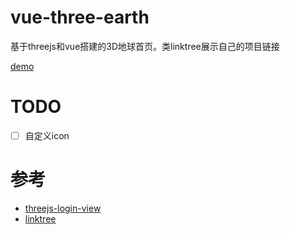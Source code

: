 # vue-three-earth

基于threejs和vue搭建的3D地球首页。类linktree展示自己的项目链接

[demo](https://qxdn.fun)

# TODO

- [ ] 自定义icon

# 参考

- [threejs-login-view](https://github.com/Yanzengyong/threejs-login-view)
- [linktree](https://github.com/johnggli/linktree)
